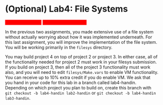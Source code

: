 # (Optional) Lab4: File Systems

<mark style="color:red;background-color:red;">**Note: Lab 4 is not**</mark> <mark style="color:red;background-color:red;"></mark><mark style="color:red;background-color:red;"></mark> <mark style="color:red;background-color:red;"></mark><mark style="color:red;background-color:red;">**required all students**</mark><mark style="color:red;background-color:red;">.</mark> <mark style="color:red;"></mark>&#x20;

In the previous two assignments, you made extensive use of a file system without actually worrying about how it was implemented underneath. For this last assignment, you will improve the implementation of the file system. You will be working primarily in the `filesys` directory.

You may build project 4 on top of project 2 or project 3. In either case, all of the functionality needed for project 2 must work in your filesys submission. If you build on project 3, then all of the project 3 functionality must work also, and you will need to edit `filesys/Make.vars` to enable VM functionality. You can receive up to 10% extra credit if you do enable VM. We ask that you hand in your code for this lab in a branch called lab4-handin. Depending on which project you plan to build on, create this branch with `git checkout -b lab4-handin lab2-handin` or `git checkout -b lab4-handin lab3-handin`.

##
